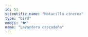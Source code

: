 ```yaml
---
id: 51
scientific_name: "Motacilla cinerea"
type: "bird"
emoji: "🐦"
name: "Lavandera cascadeña"
---
```

